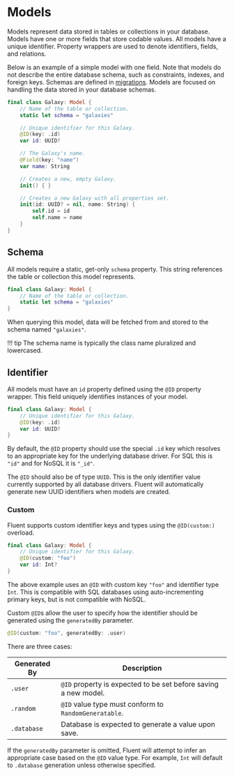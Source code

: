 # Models

Models represent data stored in tables or collections in your database. Models have one or more fields that store codable values. All models have a unique identifier. Property wrappers are used to denote identifiers, fields, and relations. 

Below is an example of a simple model with one field. Note that models do not describe the entire database schema, such as constraints, indexes, and foreign keys. Schemas are defined in [migrations](migrations.md). Models are focused on handling the data stored in your database schemas.  

```swift
final class Galaxy: Model {
    // Name of the table or collection.
    static let schema = "galaxies"

    // Unique identifier for this Galaxy.
    @ID(key: .id)
    var id: UUID?

    // The Galaxy's name.
    @Field(key: "name")
    var name: String

    // Creates a new, empty Galaxy.
    init() { }

    // Creates a new Galaxy with all properties set.
    init(id: UUID? = nil, name: String) {
        self.id = id
        self.name = name
    }
}
```

## Schema

All models require a static, get-only `schema` property. This string references the table or collection this model represents. 

```swift
final class Galaxy: Model {
    // Name of the table or collection.
    static let schema = "galaxies"
}
```

When querying this model, data will be fetched from and stored to the schema named `"galaxies"`.

!!! tip
    The schema name is typically the class name pluralized and lowercased. 

## Identifier

All models must have an `id` property defined using the `@ID` property wrapper. This field uniquely identifies instances of your model.

```swift
final class Galaxy: Model {
    // Unique identifier for this Galaxy.
    @ID(key: .id)
    var id: UUID?
}
```

By default, the `@ID` property should use the special `.id` key which resolves to an appropriate key for the underlying database driver. For SQL this is `"id"` and for NoSQL it is `"_id"`. 

The `@ID` should also be of type `UUID`. This is the only identifier value currently supported by all database drivers. Fluent will automatically generate new UUID identifiers when models are created. 

### Custom

Fluent supports custom identifier keys and types using the `@ID(custom:)` overload. 

```swift
final class Galaxy: Model {
    // Unique identifier for this Galaxy.
    @ID(custom: "foo")
    var id: Int?
}
```

The above example uses an `@ID` with custom key `"foo"` and identifier type `Int`. This is compatible with SQL databases using auto-incrementing primary keys, but is not compatible with NoSQL. 

Custom `@ID`s allow the user to specify how the identifier should be generated using the `generatedBy` parameter.

```swift
@ID(custom: "foo", generatedBy: .user)
```

There are three cases:

|Generated By|Description|
|-|-|
|`.user`|`@ID` property is expected to be set before saving a new model.|
|`.random`|`@ID` value type must conform to `RandomGeneratable`.|
|`.database`|Database is expected to generate a value upon save.|

If the `generatedBy` parameter is omitted, Fluent will attempt to infer an appropriate case based on the `@ID` value type. For example, `Int` will default to `.database` generation unless otherwise specified.
